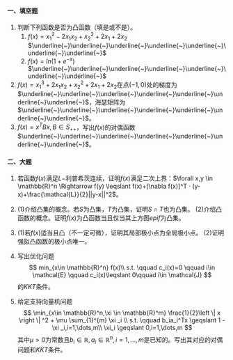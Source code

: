 #### 一、填空题

1. 判断下列函数是否为凸函数（填是或不是）。
   1. $f(x)=x_1^2-2x_1x_2+x_2^2+2x_1+2x_2$                                                                   $\underline{~}\underline{~}\underline{~}\underline{~}\underline{~}\underline{~}\underline{~}$
   2. $f(x)=ln(1+e^{-x})$                                                                                                     $\underline{~}\underline{~}\underline{~}\underline{~}\underline{~}\underline{~}\underline{~}$
2. $f(x)=x_1^3+2x_1x_2+x_2^2+2x_1+2x_2$在点$(-1,0)$处的梯度为$\underline{~}\underline{~}\underline{~}\underline{~}\underline{~}\underline{~}\underline{~}$，海瑟矩阵为$\underline{~}\underline{~}\underline{~}\underline{~}\underline{~}\underline{~}\underline{~}$。
3. $f(x)=x^TBx,B\in S_{++}$，写出$f(x)$的对偶函数$\underline{~}\underline{~}\underline{~}\underline{~}\underline{~}\underline{~}\underline{~}$。

#### 二、大题

1. 若函数$f(x)$满足$L-$利普希茨连续，证明$f(x)$满足二次上界：$\forall x,y \in \mathbb{R}^n \Rightarrow f(y) \leqslant f(x)+[\nabla f(x)]^T · (y-x)+\frac{\mathcal{L}}{2}||y-x||^2$。

2. (1)介绍凸集的概念。若$S$为凸集，$T$为凸集，证明$S \cap T$也为凸集。
   (2)介绍凸函数的概念。证明$f(x)$为凸函数当且仅当其上方图$epif$为凸集。

3. (1)若$f(x)$适当且凸（不一定可微），证明其局部极小点为全局极小点。
   (2)证明强拟凸函数的极小点唯一。

4. 写出优化问题
   $$
   min_{x\in \mathbb{R}^n} f(x)\\
   s.t. \qquad c_i(x)=0 \qquad i\in \mathcal{E} \qquad c_i(x)\leqslant 0\qquad i\in \mathcal{J}
   $$
   的$KKT$条件。

5. 给定支持向量机问题
   $$
   \min_{x\in \mathbb{R}^n,\xi \in \mathbb{R}^m} \frac{1}{2}\left \| x \right \|  ^2 + \mu \sum_{1}^{m} \xi _i  \\
   s.t. \qquad b_ia_i^Tx \geqslant 1 - \xi _i,i=1,\dots,m\\
   \xi_i \geqslant 0,i=1,\dots,m
   $$
   其中$\mu\gt 0$为常数且$b_i\in \mathbb{R},a_i\in \mathbb{R}^n,i=1,\dots,m$是已知的。写出其对应的对偶问题和$KKT$条件。